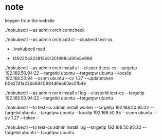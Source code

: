 # note


keygen from the website

./nokubectl --as admin orch conncheck

./nokubectl --as admin orch add cl --clusterid test-cs

 - ./nokubectl read

 - 149220e323812e51201998cd90e5e998

./nokubectl --as admin orch install cl --clusterid test-cs --targetip 192.168.50.94:22 --targetid ubuntu --targetpw ubuntu --localip 192.168.50.94 --osnm ubuntu --cv 1.27 --updatetoken b0e27d1a23db6840994d6ea60ec5fb4e


./nokubectl --as admin orch install cl log --clusterid test-cs --targetip 192.168.50.94:22 --targetid ubuntu --targetpw ubuntu 

./nokubectl --to test-cs admin install worker --targetip 192.168.50.95:22 --targetid ubuntu --targetpw ubuntu --localip 192.168.50.95 --osnm ubuntu --cv 1.27 --token -

./nokubectl --to test-cs admin install log --targetip 192.168.50.95:22 --targetid ubuntu --targetpw ubuntu